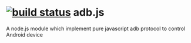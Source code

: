 [![build status](https://secure.travis-ci.org/flier/adb.js.png)](http://travis-ci.org/flier/adb.js)
adb.js
======

A node.js module which implement pure javascript adb protocol to control Android device